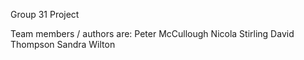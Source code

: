 Group 31 Project

Team members / authors are:
    Peter McCullough
    Nicola Stirling
    David Thompson
    Sandra Wilton
